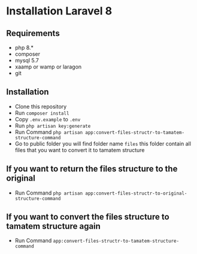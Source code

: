 # Installation Laravel 8
## Requirements
- php 8.*
- composer
- mysql 5.7
- xaamp or wamp or laragon
- git

## Installation
- Clone this repository
- Run `composer install`
- Copy `.env.example` to `.env`
- Run `php artisan key:generate`
- Run Command `php artisan app:convert-files-structr-to-tamatem-structure-command`
- Go to public folder you will find folder name `files` this folder contain all files that you want to convert it to tamatem structure

## If you want to return the files structure to the original
- Run Command `php artisan app:convert-files-structr-to-original-structure-command`

## If you want to convert the files structure to tamatem structure again
- Run Command `app:convert-files-structr-to-tamatem-structure-command`
```
